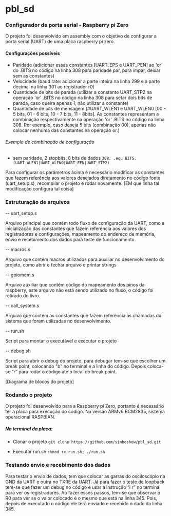 # pbl_sd
### Configurador de porta serial - Raspberry pi Zero

O projeto foi desenvolvido em assembly com o objetivo de configurar a porta serial (UART) de uma placa raspberry pi zero.

#### Configurações possíveis
- Paridade (adicionar essas constantes [UART_EPS e UART_PEN] ao 'or' do .BITS no código na linha 308 para paridade par, para ímpar, deixar sem as constantes)
- Velocidade (baud rate: adicionar a parte inteira na linha 299 e a parte decimal na linha 301 ao registrador r0)
- Quantidade de bits de parada (utilizar a constante UART_STP2 na operação 'or' .BITS no código na linha 308 para setar dois bits de parada, caso queira apenas 1, não utilizar a constante)
- Quantidade de bits de mensagem (#UART_WLEN1 e UART_WLEN0 [00 - 5 bits, 01 - 6 bits, 10 - 7 bits, 11 - 8bits]. As constantes representam a combinação respectivamente na operação 'or' .BITS no código na linha 308. Por exemplo, caso deseja 5 bits (combinação 00), apenas não colocar nenhuma das constantes na operação or.) 

###### Exemplo de combinação de configuração
- sem paridade, 2 stopbits, 8 bits de dados
`308: .equ BITS, (UART_WLEN1|UART_WLEN0|UART_FEN|UART_STP2)`

Para configurar os parâmetros àcima é necessário modificar as constantes que fazem referência aos valores desejados diretamento no código fonte (uart_setup.s), recompilar o projeto e rodar novamente. [EM que linha tal modificação configura tal coisa]

### Estruturação de arquivos

-- uart_setup.s

Arquivo principal que contém todo fluxo de configuração da UART, como a inicialização das constantes que fazem referência aos valores dos registradores e configurações, mapeamento do endereço de memória, envio e recebimento dos dados para teste de funcionamento.

-- macros.s

Arquivo que contém macros utilizados para auxiliar no desenvolvimento do projeto, como abrir e fechar arquivo e printar strings

-- gpiomem.s

Arquivo auxiliar que contém código do mapeamento dos pinos da raspberry, este arquivo não está sendo utilizado no fluxo, o código foi retirado do livro.

-- call_system.s

Arquivo que contém as constantes que fazem referência às chamadas do sistema que foram utilizadas no desenvolvimento.

-- run.sh

Script para montar o executável e executar o projeto

-- debug.sh

Script para abrir o debug do projeto, para debugar tem-se que escolher um break point, colocando "b" no terminal e a linha do código. Depois coloca-se “r” para rodar o código até o local do break point.

[Diagrama de blocos do projeto]

### Rodando o projeto
O projeto foi desenvolvido para a Raspberry pi Zero, portanto é necessário ter a placa para execução do código. Na versão ARMv6 BCM2835, sistema operacional RASPBIAN.  
##### No terminal da placa:

- Clonar o projeto
  `git clone https://github.com/sinhoshow/pbl_sd.git`

- Executar run.sh
  `chmod +x run.sh; ./run.sh`

### Testando envio e recebimento dos dados
Para testar o envio de dados, tem que colocar as garras do osciloscópio na GND da UART e outra no TXRE da UART. Já para fazer o teste de loopback tem-se que fazer um debug no código e  usar a instrução “i r” no terminal para ver os registradores. Ao fazer esses passos, tem-se que observar o R0 para ver se o valor colocado  é o mesmo que está na linha 345. Pois, depois de executado o código ele terá enviado e recebido o dado da linha 345.
